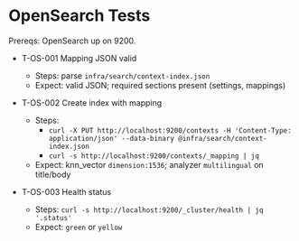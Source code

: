 # OpenSearch Tests

Prereqs: OpenSearch up on 9200.

- T-OS-001 Mapping JSON valid
  - Steps: parse `infra/search/context-index.json`
  - Expect: valid JSON; required sections present (settings, mappings)

- T-OS-002 Create index with mapping
  - Steps:
    - `curl -X PUT http://localhost:9200/contexts -H 'Content-Type: application/json' --data-binary @infra/search/context-index.json`
    - `curl -s http://localhost:9200/contexts/_mapping | jq`
  - Expect: knn_vector `dimension:1536`; analyzer `multilingual` on title/body

- T-OS-003 Health status
  - Steps: `curl -s http://localhost:9200/_cluster/health | jq '.status'`
  - Expect: `green` or `yellow`
